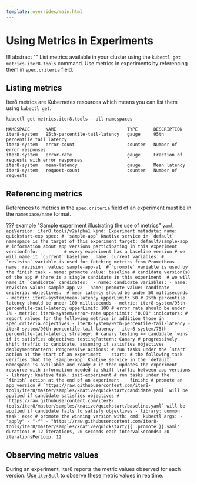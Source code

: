 ```yaml
---
template: overrides/main.html
---
```


# Using Metrics in Experiments

!!! abstract ""
    List metrics available in your cluster using the `kubectl get metrics.iter8.tools` command. Use metrics in experiments by referencing them in `spec.criteria` field.

## Listing metrics
Iter8 metrics are Kubernetes resources which means you can list them using `kubectl get`.

``` shell
kubectl get metrics.iter8.tools --all-namespaces
```
```shell
NAMESPACE      NAME                           TYPE      DESCRIPTION
iter8-system   95th-percentile-tail-latency   gauge     95th percentile tail latency
iter8-system   error-count                    counter   Number of error responses
iter8-system   error-rate                     gauge     Fraction of requests with error responses
iter8-system   mean-latency                   gauge     Mean latency
iter8-system   request-count                  counter   Number of requests
```

## Referencing metrics

References to metrics in the `spec.criteria` field of an experiment must be in the `namespace/name` format.

??? example "Sample experiment illustrating the use of metrics"
    ```yaml
    apiVersion: iter8.tools/v2alpha1
    kind: Experiment
    metadata:
      name: quickstart-exp
    spec:
      # `sample-app` Knative service in `default` namespace is the target of this experiment
      target: default/sample-app
      # information about app versions participating in this experiment
      versionInfo:         
        # every experiment has a baseline version
        # we will name it `current`
        baseline: 
          name: current
          variables:
          # `revision` variable is used for fetching metrics from Prometheus
          - name: revision 
            value: sample-app-v1 
          # `promote` variable is used by the finish task
          - name: promote
            value: baseline
        # candidate version(s) of the app
        # there is a single candidate in this experiment 
        # we will name it `candidate`
        candidates: 
        - name: candidate
          variables:
          - name: revision
            value: sample-app-v2
          - name: promote
            value: candidate 
      criteria:
        objectives: 
        # mean latency should be under 50 milliseconds
        - metric: iter8-system/mean-latency
          upperLimit: 50
        # 95th percentile latency should be under 100 milliseconds
        - metric: iter8-system/95th-percentile-tail-latency
          upperLimit: 100
        # error rate should be under 1%
        - metric: iter8-system/error-rate
          upperLimit: "0.01"
      indicators:
      # report values for the following metrics in addition those in spec.criteria.objectives
      - iter8-system/99th-percentile-tail-latency
      - iter8-system/90th-percentile-tail-latency
      - iter8-system/75th-percentile-tail-latency
      strategy:
        # canary testing => candidate `wins` if it satisfies objectives
        testingPattern: Canary
        # progressively shift traffic to candidate, assuming it satisfies objectives
        deploymentPattern: Progressive
        actions:
          # run tasks under the `start` action at the start of an experiment   
          start:
          # the following task verifies that the `sample-app` Knative service in the `default` namespace is available and ready
          # it then updates the experiment resource with information needed to shift traffic between app versions
          - library: knative
            task: init-experiment
          # run tasks under the `finish` action at the end of an experiment   
          finish:
          # promote an app version
          # `https://raw.githubusercontent.com/iter8-tools/iter8/master/samples/knative/quickstart/candidate.yaml` will be applied if candidate satisfies objectives
          # `https://raw.githubusercontent.com/iter8-tools/iter8/master/samples/knative/quickstart/baseline.yaml` will be applied if candidate fails to satisfy objectives
          - library: common
            task: exec # promote the winning version
            with:
              cmd: kubectl
              args:
              - "apply"
              - "-f"
              - "https://raw.githubusercontent.com/iter8-tools/iter8/master/samples/knative/quickstart/{{ .promote }}.yaml"
      duration: # 12 iterations, 20 seconds each
        intervalSeconds: 20
        iterationsPerLoop: 12
    ```

## Observing metric values

During an experiment, Iter8 reports the metric values observed for each version. [Use `iter8ctl`](http://localhost:8000/concepts/observability/) to observe these metric values in realtime.